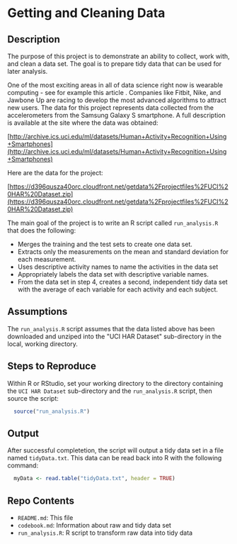 Getting and Cleaning Data
=========================

Description
-----------

The purpose of this project is to demonstrate an ability to collect, work 
with, and clean a data set. The goal is to prepare tidy data that can be 
used for later analysis. 

One of the most exciting areas in all of data science right now is wearable 
computing - see for example this article . Companies like Fitbit, Nike, 
and Jawbone Up are racing to develop the most advanced algorithms to 
attract new users. The data for this project represents data collected 
from the accelerometers from the Samsung Galaxy S smartphone. 
A full description is available at the site where the data was obtained: 

[http://archive.ics.uci.edu/ml/datasets/Human+Activity+Recognition+Using+Smartphones](http://archive.ics.uci.edu/ml/datasets/Human+Activity+Recognition+Using+Smartphones)

Here are the data for the project: 

[https://d396qusza40orc.cloudfront.net/getdata%2Fprojectfiles%2FUCI%20HAR%20Dataset.zip](https://d396qusza40orc.cloudfront.net/getdata%2Fprojectfiles%2FUCI%20HAR%20Dataset.zip)

The main goal of the project is to write an R script called `run_analysis.R` that does the following:

* Merges the training and the test sets to create one data set.
* Extracts only the measurements on the mean and standard deviation for each measurement. 
* Uses descriptive activity names to name the activities in the data set
* Appropriately labels the data set with descriptive variable names. 
* From the data set in step 4, creates a second, independent tidy data set with the average of each variable for each activity and each subject.

Assumptions
-----------

The `run_analysis.R` script assumes that the data listed above has been 
downloaded and unziped into the "UCI HAR Dataset" sub-directory 
in the local, working directory.

Steps to Reproduce
------------------
Within R or RStudio, set your working directory to the directory containing
the `UCI HAR Dataset` sub-directory and the `run_analysis.R` script, then
source the script:

```r
  source("run_analysis.R")
```

Output
------
After successful completetion, the script will output a tidy data set in
a file named `tidyData.txt`. This data can be read back into R with the
following command:

```r
  myData <- read.table("tidyData.txt", header = TRUE)
```

Repo Contents
-------------
* `README.md`: This file
* `codebook.md`: Information about raw and tidy data set
* `run_analysis.R`: R script to transform raw data into tidy data
